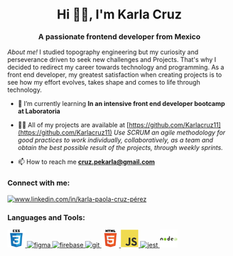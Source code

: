 <h1 align="center">Hi 👋🏼, I'm Karla Cruz</h1>
<h3 align="center">A passionate frontend developer from Mexico</h3>

*About me!*
I studied topography engineering but my curiosity and perseverance
driven to seek new challenges and Projects. That's why I decided to redirect
my career towards technology and programming. As a front end developer,
my greatest satisfaction when creating projects is to see how my effort evolves, 
takes shape and comes to life through technology.

- 🌱 I’m currently learning **In an intensive front end developer bootcamp at Laboratoria**

- 👨‍💻 All of my projects are available at [https://github.com/Karlacruz11](https://github.com/Karlacruz11)
*Use SCRUM an agile methodology for good practices to work individually, collaboratively, as a team and obtain the best possible result of the projects,
through weekly sprints.*

- 📫 How to reach me **cruz.pekarla@gmail.com**

<h3 align="left">Connect with me:</h3>
<p align="left">
<a href="https://linkedin.com/in/www.linkedin.com/in/karla-paola-cruz-pérez" target="blank"><img align="center" src="https://raw.githubusercontent.com/rahuldkjain/github-profile-readme-generator/master/src/images/icons/Social/linked-in-alt.svg" alt="www.linkedin.com/in/karla-paola-cruz-pérez" height="30" width="40" /></a>
</p>

<h3 align="left">Languages and Tools:</h3>
<p align="left"> <a href="https://www.w3schools.com/css/" target="_blank" rel="noreferrer"> <img src="https://raw.githubusercontent.com/devicons/devicon/master/icons/css3/css3-original-wordmark.svg" alt="css3" width="40" height="40"/> </a> <a href="https://www.figma.com/" target="_blank" rel="noreferrer"> <img src="https://www.vectorlogo.zone/logos/figma/figma-icon.svg" alt="figma" width="40" height="40"/> </a> <a href="https://firebase.google.com/" target="_blank" rel="noreferrer"> <img src="https://www.vectorlogo.zone/logos/firebase/firebase-icon.svg" alt="firebase" width="40" height="40"/> <a href="https://git-scm.com/" target="_blank" rel="noreferrer"> <img src="https://www.vectorlogo.zone/logos/git-scm/git-scm-icon.svg" alt="git" width="40" height="40"/> </a> <a href="https://www.w3.org/html/" target="_blank" rel="noreferrer"> <img src="https://raw.githubusercontent.com/devicons/devicon/master/icons/html5/html5-original-wordmark.svg" alt="html5" width="40" height="40"/> </a> <a href="https://developer.mozilla.org/en-US/docs/Web/JavaScript" target="_blank" rel="noreferrer"> <img src="https://raw.githubusercontent.com/devicons/devicon/master/icons/javascript/javascript-original.svg" alt="javascript" width="40" height="40"/> </a> <a href="https://jestjs.io" target="_blank" rel="noreferrer"> <img src="https://www.vectorlogo.zone/logos/jestjsio/jestjsio-icon.svg" alt="jest" width="40" height="40"/> </a> <a href="https://nodejs.org" target="_blank" rel="noreferrer"> <img src="https://raw.githubusercontent.com/devicons/devicon/master/icons/nodejs/nodejs-original-wordmark.svg" alt="nodejs" width="40" height="40"/> </a> </p>

<!---
Karlacruz11/Karlacruz11 is a ✨ special ✨ repository because its `README.md` (this file) appears on your GitHub profile.
You can click the Preview link to take a look at your changes.
--->
